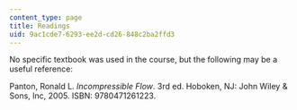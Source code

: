 ```yaml
---
content_type: page
title: Readings
uid: 9ac1cde7-6293-ee2d-cd26-848c2ba2ffd3
---
```


No specific textbook was used in the course, but the following may be a useful reference:

Panton, Ronald L. _Incompressible Flow_. 3rd ed. Hoboken, NJ: John Wiley & Sons, Inc, 2005. ISBN: 9780471261223.